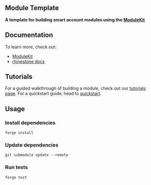 ## Module Template

**A template for building smart account modules using the [ModuleKit][module-kit]**

## Documentation

To learn more, check out:

- [ModuleKit][module-kit]
- [rhinestone docs](https://docs.rhinestone.wtf/modules/modulekit)

## Tutorials

For a guided walkthrough of building a module, check out our [tutorials page](https://docs.rhinestone.wtf/tutorials). For a quickstart guide, head to [quickstart](https://docs.rhinestone.wtf/quickstart).

## Usage

### Install dependencies

```shell
forge install
```

### Update dependencies

```shell
git submodule update --remote
```

### Run tests

```shell
forge test
```

[module-kit]: https://github.com/rhinestonewtf/modulekit
